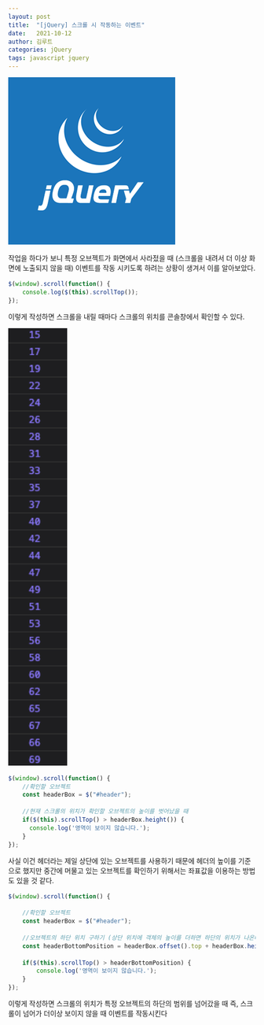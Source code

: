 ```yaml
---
layout: post
title:  "[jQuery] 스크롤 시 작동하는 이벤트"
date:   2021-10-12
author: 김루트
categories: jQuery
tags: javascript jquery
---
```


<img src="/assets/jquery_logo.png" style="width:340px; height:340px">

작업을 하다가 보니 특정 오브젝트가 화면에서 사라젔을 때 (스크롤을 내려서 더 이상 화면에 노출되지 않을 때) 이벤트를 작동 시키도록 하려는 상황이 생겨서 이를 알아보았다.

```javascript
$(window).scroll(function() {
  	console.log($(this).scrollTop());
});
```
이렇게 작성하면 스크롤을 내릴 때마다 스크롤의 위치를 콘솔창에서 확인할 수 있다.

<img src="/assets/post/20211012_result.png" style="width:120px;">


```javascript
$(window).scroll(function() {
	//확인할 오브젝트	
  	const headerBox = $("#header");

	//현재 스크롤의 위치가 확인할 오브젝트의 높이를 벗어났을 때
    if($(this).scrollTop() > headerBox.height()) {
      console.log('영역이 보이지 않습니다.');
    }
});
```
사실 이건 헤더라는 제일 상단에 있는 오브젝트를 사용하기 때문에 헤더의 높이를 기준으로 했지만 중간에 머물고 있는 오브젝트를 확인하기 위해서는 좌표값을 이용하는 방법도 있을 것 같다.

```javascript
$(window).scroll(function() {

	//확인할 오브젝트
	const headerBox = $("#header"); 
    
    //오브젝트의 하단 위치 구하기 (상단 위치에 객체의 높이를 더하면 하단의 위치가 나온다.)
	const headerBottomPosition = headerBox.offset().top + headerBox.height(); 

	if($(this).scrollTop() > headerBottomPosition) {
		console.log('영역이 보이지 않습니다.');
	}
});
```
이렇게 작성하면 스크롤의 위치가 특정 오브젝트의 하단의 범위를 넘어갔을 때 즉, 스크롤이 넘어가 더이상 보이지 않을 때 이벤트를 작동시킨다

